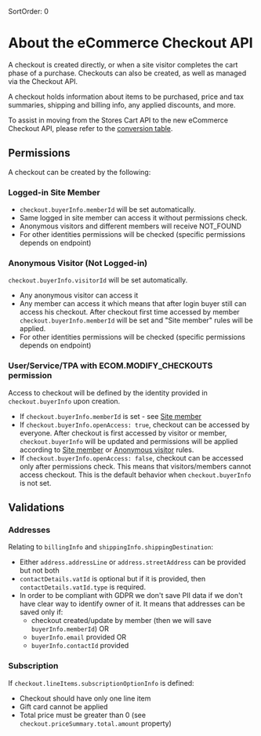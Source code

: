 SortOrder: 0
# About the eCommerce Checkout API

A checkout is created directly, or when a site visitor completes the cart phase of a purchase. Checkouts can also be created, as well as managed via the Checkout API.

A checkout holds information about items to be purchased, price and tax summaries, shipping and billing info, any applied discounts, and more.

To assist in moving from the Stores Cart API to the new eCommerce Checkout API, please refer to the [conversion table](https://dev.wix.com/api/rest/ecommerce/cart/old-cart-to-new-checkout-object-conversion).

## Permissions
A checkout can be created by the following:

### Logged-in Site Member
- `checkout.buyerInfo.memberId` will be set automatically.
- Same logged in site member can access it without permissions check.
- Anonymous visitors and different members will receive NOT_FOUND
- For other identities permissions will be checked (specific permissions depends on endpoint)

### Anonymous Visitor (Not Logged-in)
`checkout.buyerInfo.visitorId` will be set automatically.
- Any anonymous visitor can access it
- Any member can access it which means that after login buyer still can access his checkout.
After checkout first time accessed by member `checkout.buyerInfo.memberId` will be set and "Site member" rules will be applied.
- For other identities permissions will be checked (specific permissions depends on endpoint)

### User/Service/TPA with ECOM.MODIFY_CHECKOUTS permission
Access to checkout will be defined by the identity provided in `checkout.buyerInfo` upon creation.
- If `checkout.buyerInfo.memberId` is set - see [Site member](#site-member)
- If `checkout.buyerInfo.openAccess: true`, checkout can be accessed by everyone. After checkout is first accessed by visitor or member, `checkout.buyerInfo` will be updated and permissions will be applied according to [Site member](#site-member) or [Anonymous visitor](#anonymous-visitor) rules.
- If `checkout.buyerInfo.openAccess: false`, checkout can be accessed only after permissions check. This means that visitors/members cannot access checkout. This is the default behavior when `checkout.buyerInfo` is not set.


## Validations

### Addresses
Relating to `billingInfo` and `shippingInfo.shippingDestination`:
- Either `address.addressLine` or `address.streetAddress` can be provided but not both
- `contactDetails.vatId` is optional but if it is provided,
then `contactDetails.vatId.type` is required.
- In order to be compliant with GDPR we don't save PII data if we don't have clear way to identify owner of it.
It means that addresses can be saved only if:
    - checkout created/update by member (then we will save `buyerInfo.memberId`)
    OR
    - `buyerInfo.email` provided
    OR
    - `buyerInfo.contactId` provided

### Subscription
If `checkout.lineItems.subscriptionOptionInfo` is defined:
- Checkout should have only one line item
- Gift card cannot be applied
- Total price must be greater than 0 (see `checkout.priceSummary.total.amount` property)